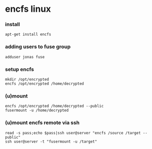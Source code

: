 # encfs linux

### install
    apt-get install encfs
    
### adding users to fuse group
    adduser jonas fuse

### setup encfs
    mkdir /opt/encrypted
    encfs /opt/encrypted /home/decrypted
    
### (u)mount
    encfs /opt/encrypted /home/decrypted --public
    fusermount -u /home/decrypted
    
### (u)mount encfs remote via ssh
    read -s pass;echo $pass|ssh user@server "encfs /source /target --public"
    ssh user@server -t "fusermount -u /target"

